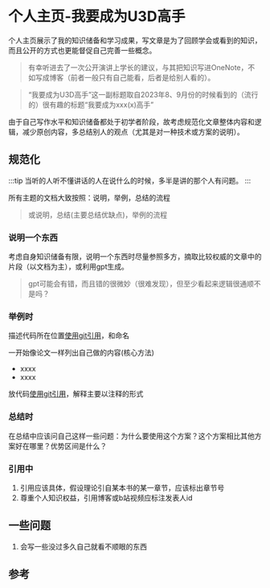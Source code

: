 # 个人主页-我要成为U3D高手

个人主页展示了我的知识储备和学习成果，写文章是为了回顾学会或看到的知识，而且公开的方式也更能督促自己完善一些概念。
> 有幸听进去了一次公开演讲上学长的建议，与其把知识写进OneNote，不如写成博客（前者一般只有自己能看，后者是给别人看的）。

> “我要成为U3D高手”这一副标题取自2023年8、9月份的时候看到的（流行的）很有趣的标题“我要成为xxx(x)高手”

由于自己写作水平和知识储备都处于初学者阶段，故考虑规范化文章整体内容和逻辑，减少原创内容，多总结别人的观点（尤其是对一种技术或方案的说明）。

## 规范化

:::tip
当听的人听不懂讲话的人在说什么的时候，多半是讲的那个人有问题。
:::

所有主题的文档大致按照：说明，举例，总结的流程
> 或说明，总结(主要总结优缺点)，举例的流程

### 说明一个东西

考虑自身知识储备有限，说明一个东西时尽量参照多方，摘取比较权威的文章中的片段（以文档为主），或利用gpt生成。
> gpt可能会有错，而且错的很微妙（很难发现），但至少看起来逻辑很通顺不是吗？

### 举例时

描述代码所在位置[使用git引用]()，和命名

一开始像论文一样列出自己做的内容(核心方法)
- xxxx
- xxxx

放代码[使用git引用]()，解释主要以注释的形式

### 总结时

在总结中应该问自己这样一些问题：为什么要使用这个方案？这个方案相比其他方案好在哪里？优势区间是什么？

### 引用中

1. 引用应该具体，假设理论引自某本书的某一章节，应该标出章节号
2. 尊重个人知识权益，引用博客或b站视频应标注发表人id


## 一些问题

1. 会写一些没过多久自己就看不顺眼的东西


## 参考